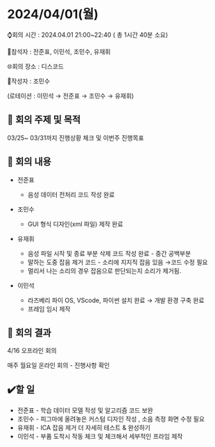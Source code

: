 # 2024/04/01(월)

⌚회의 시간 : 2024.04.01 21:00~22:40 ( 총 1시간 40분 소요)

👤참석자 : 전준표, 이민석, 조민수, 유재휘

🌐회의 장소 : 디스코드

📝작성자 :  조민수

(로테이션 : 이민석 → 전준표 → 조민수 → 유재휘)

## 🔳 **회의 주제 및 목적**

03/25~ 03/31까지 진행상황 체크 및 이번주 진행목표 

## 🔳 **회의 내용**

- 전준표
    - 음성 데이터 전처리 코드 작성 완료
- 조민수
    - GUI 형식 디자인(xml 파일) 제작 완료
- 유재휘
    - 음성 파일 시작 및 종료 부분 삭제 코드 작성 완료 - 중간 공백부분
    - 말하는 도중 잡음 제거 코드 - 소리에 지지직 잡음 있음 →코드 수정 필요
    - 멀리서 나는 소리의 경우 잡음으로 판단되는지 소리가 제거됨.
    
- 이민석
    - 라즈베리 파이 OS, VScode, 파이썬 설치 완료 → 개발 환경 구축 완료
    - 프레임 임시 제작

## 🔳 **회의 결과**

4/16 오프라인 회의 

매주 월요일 온라인 회의 - 진행사항 확인

## ✔️할 일

- 전준표 - 학습 데이터 모델 작성 및 알고리즘 코드 보완
- 조민수 - 피그마에 올려놓은 커스텀 디자인 작성 , 소음 측정 화면 수정 필요
- 유재휘 - ICA 잡음 제거 더 자세히 테스트 & 완성하기
- 이민석 - 부품 도착시 작동 체크 및 체크해서 세부적인 프라임 제작